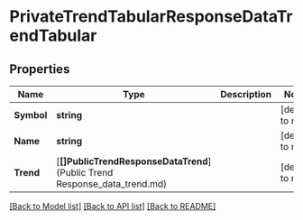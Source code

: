 # PrivateTrendTabularResponseDataTrendTabular

## Properties
Name | Type | Description | Notes
------------ | ------------- | ------------- | -------------
**Symbol** | **string** |  | [default to null]
**Name** | **string** |  | [default to null]
**Trend** | [**[]PublicTrendResponseDataTrend**](Public Trend Response_data_trend.md) |  | [default to null]

[[Back to Model list]](../README.md#documentation-for-models) [[Back to API list]](../README.md#documentation-for-api-endpoints) [[Back to README]](../README.md)


